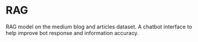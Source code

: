 # RAG
RAG model on the medium blog and articles dataset. A chatbot interface to help improve bot response and information accuracy.
